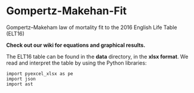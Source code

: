 # Gompertz-Makehan-Fit

Gompertz–Makeham law of mortality fit to the 2016 English Life Table (ELT16)

**Check out our wiki for equations and graphical results.**

The ELT16 table can be found in the **data** directory, in the **xlsx format**. We read and interpret the table by using the Python libraries:

    import pyexcel_xlsx as pe
    import json
    import ast

